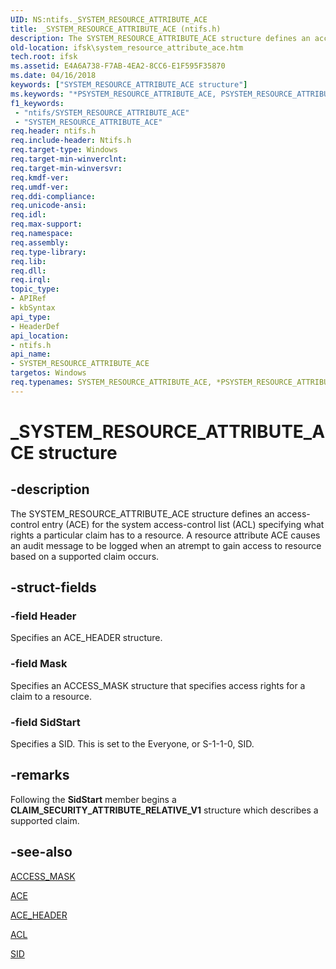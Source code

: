 ```yaml
---
UID: NS:ntifs._SYSTEM_RESOURCE_ATTRIBUTE_ACE
title: _SYSTEM_RESOURCE_ATTRIBUTE_ACE (ntifs.h)
description: The SYSTEM_RESOURCE_ATTRIBUTE_ACE structure defines an access-control entry (ACE) for the system access-control list (ACL) specifying what rights a particular claim has to a resource.
old-location: ifsk\system_resource_attribute_ace.htm
tech.root: ifsk
ms.assetid: E4A6A738-F7AB-4EA2-8CC6-E1F595F35870
ms.date: 04/16/2018
keywords: ["SYSTEM_RESOURCE_ATTRIBUTE_ACE structure"]
ms.keywords: "*PSYSTEM_RESOURCE_ATTRIBUTE_ACE, PSYSTEM_RESOURCE_ATTRIBUTE_ACE, PSYSTEM_RESOURCE_ATTRIBUTE_ACE structure pointer [Installable File System Drivers], SYSTEM_RESOURCE_ATTRIBUTE_ACE, SYSTEM_RESOURCE_ATTRIBUTE_ACE structure [Installable File System Drivers], _SYSTEM_RESOURCE_ATTRIBUTE_ACE, ifsk.system_resource_attribute_ace, ntifs/PSYSTEM_RESOURCE_ATTRIBUTE_ACE, ntifs/SYSTEM_RESOURCE_ATTRIBUTE_ACE"
f1_keywords:
 - "ntifs/SYSTEM_RESOURCE_ATTRIBUTE_ACE"
 - "SYSTEM_RESOURCE_ATTRIBUTE_ACE"
req.header: ntifs.h
req.include-header: Ntifs.h
req.target-type: Windows
req.target-min-winverclnt: 
req.target-min-winversvr: 
req.kmdf-ver: 
req.umdf-ver: 
req.ddi-compliance: 
req.unicode-ansi: 
req.idl: 
req.max-support: 
req.namespace: 
req.assembly: 
req.type-library: 
req.lib: 
req.dll: 
req.irql: 
topic_type:
- APIRef
- kbSyntax
api_type:
- HeaderDef
api_location:
- ntifs.h
api_name:
- SYSTEM_RESOURCE_ATTRIBUTE_ACE
targetos: Windows
req.typenames: SYSTEM_RESOURCE_ATTRIBUTE_ACE, *PSYSTEM_RESOURCE_ATTRIBUTE_ACE
---
```


# _SYSTEM_RESOURCE_ATTRIBUTE_ACE structure


## -description


The SYSTEM_RESOURCE_ATTRIBUTE_ACE structure defines an access-control entry (ACE) for the system access-control list (ACL) specifying what rights a particular claim has to a resource. A resource attribute ACE causes an audit message to be logged when an atrempt to gain access to resource based on a supported claim occurs.


## -struct-fields




### -field Header

Specifies an ACE_HEADER structure. 


### -field Mask

Specifies an ACCESS_MASK structure that specifies access rights for a claim to a resource. 


### -field SidStart

Specifies a SID. This is set to the Everyone, or S-1-1-0, SID. 


## -remarks



Following the <b>SidStart</b> member begins a <b>CLAIM_SECURITY_ATTRIBUTE_RELATIVE_V1</b> structure which describes a supported claim. 




## -see-also




<a href="https://docs.microsoft.com/windows-hardware/drivers/kernel/access-mask">ACCESS_MASK</a>



<a href="https://docs.microsoft.com/windows-hardware/drivers/ifs/ace">ACE</a>



<a href="https://docs.microsoft.com/windows-hardware/drivers/ddi/ntifs/ns-ntifs-_ace_header">ACE_HEADER</a>



<a href="https://docs.microsoft.com/windows-hardware/drivers/ddi/wdm/ns-wdm-_acl">ACL</a>



<a href="https://docs.microsoft.com/windows-hardware/drivers/ddi/ntifs/ns-ntifs-_sid">SID</a>
 

 

